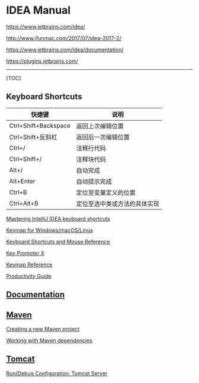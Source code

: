 # IDEA Manual

https://www.jetbrains.com/idea/

http://www.ifunmac.com/2017/07/idea-2017-2/

https://www.jetbrains.com/idea/documentation/

https://plugins.jetbrains.com/

---

[TOC]

## Keyboard Shortcuts

快捷键 | 说明
---|---
Ctrl+Shift+Backspace | 返回上次编辑位置
Ctrl+Shift+反斜杠 | 返回后一次编辑位置
Ctrl+/ | 注释行代码
Ctrl+Shift+/ | 注释块代码
Alt+/ | 自动完成
Alt+Enter | 自动提示完成
Ctrl+B | 定位至变量定义的位置
Ctrl+Alt+B | 定位至选中类或方法的具体实现

[Mastering IntelliJ IDEA keyboard shortcuts](https://www.jetbrains.com/help/idea/mastering-intellij-idea-keyboard-shortcuts.html)

[Keymap for Windows/macOS/Linux](https://resources.jetbrains.com/storage/products/intellij-idea/docs/IntelliJIDEA_ReferenceCard.pdf)

[Keyboard Shortcuts and Mouse Reference](https://www.jetbrains.com/help/idea/keyboard-shortcuts-and-mouse-reference.html)

[Key Promoter X](https://plugins.jetbrains.com/plugin/9792-key-promoter-x)

[Keymap Reference](https://www.jetbrains.com/help/idea/keymap-reference.html)

[Productivity Guide](https://www.jetbrains.com/help/idea/productivity-guide.html)



## [Documentation](https://www.jetbrains.com/idea/documentation/)

## [Maven](https://www.jetbrains.com/search/?q=maven)

[Creating a new Maven project](https://www.jetbrains.com/help/idea/maven.html#maven_create_project)

[Working with Maven dependencies](https://www.jetbrains.com/help/idea/maven.html#maven_dependencies)

## [Tomcat](https://www.jetbrains.com/search/?q=tomcat)

[Run/Debug Configuration: Tomcat Server](https://www.jetbrains.com/help/idea/run-debug-configuration-tomcat-server.html)

